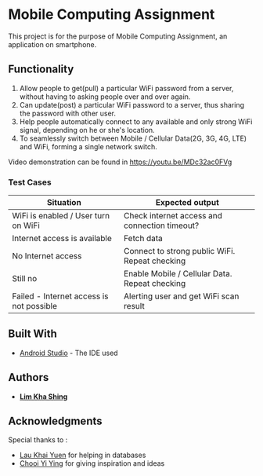 # Mobile Computing Assignment
This project is for the purpose of Mobile Computing Assignment, an application on smartphone.

## Functionality
1. Allow people to get(pull) a particular WiFi password from a server, without having to asking people over and over again.
2. Can update(post) a particular WiFi password to a server, thus sharing the password with other user.
3. Help people automatically connect to any available and only strong WiFi signal, depending on he or she's location.
4. To seamlessly switch between Mobile / Cellular Data(2G, 3G, 4G, LTE) and WiFi, forming a single network switch.

Video demonstration can be found in https://youtu.be/MDc32ac0FVg

### Test Cases
Situation | Expected output
------------ | -------------
WiFi is enabled / User turn on WiFi | Check internet access and connection timeout?
Internet access is available | Fetch data
No Internet access | Connect to strong public WiFi. Repeat checking
Still no | Enable Mobile / Cellular Data. Repeat checking
Failed - Internet access is not possible | Alerting user and get WiFi scan result

## Built With
* [Android Studio](https://developer.android.com/studio/index.html) - The IDE used

## Authors
* [**Lim Kha Shing**](https://www.linkedin.com/in/lim-kha-shing-836a24120/)

## Acknowledgments
Special thanks to :
* [Lau Khai Yuen](https://lkyyuen.com/) for helping in databases
* [Chooi Yi Ying](https://www.facebook.com/Yying.1008) for giving inspiration and ideas
